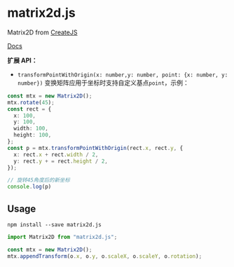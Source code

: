 # matrix2d.js

Matrix2D from [CreateJS](https://github.com/CreateJS/CreateJS)

[Docs](https://www.createjs.com/docs/easeljs/classes/Matrix2D.html)

**扩展 API：**

- `transformPointWithOrigin(x: number,y: number, point: {x: number, y: number})` 变换矩阵应用于坐标时支持自定义基点`point`，示例：

```ts
const mtx = new Matrix2D();
mtx.rotate(45);
const rect = {
  x: 100,
  y: 100,
  width: 100,
  height: 100,
};
const p = mtx.transformPointWithOrigin(rect.x, rect.y, {
  x: rect.x + rect.width / 2,
  y: rect.y + = rect.height / 2,
});

// 旋转45角度后的新坐标
console.log(p)
```

## Usage

`npm install --save matrix2d.js`

```ts
import Matrix2D from "matrix2d.js";

const mtx = new Matrix2D();
mtx.appendTransform(o.x, o.y, o.scaleX, o.scaleY, o.rotation);
```
